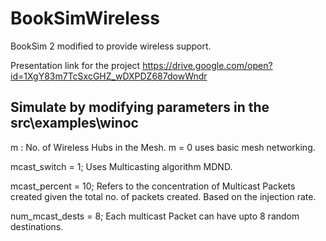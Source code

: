 


# BookSimWireless
BookSim 2 modified to provide wireless support.


Presentation link for the project
https://drive.google.com/open?id=1XgY83m7TcSxcGHZ_wDXPDZ687dowWndr

## Simulate by modifying parameters in the src\examples\winoc

m : No. of Wireless Hubs in the Mesh. m = 0 uses basic mesh networking.

mcast_switch = 1; Uses Multicasting algorithm MDND. 

mcast_percent = 10; Refers to the concentration of Multicast Packets created given the total no. of packets created. 
Based on the injection rate.

num_mcast_dests = 8; Each multicast Packet can have upto 8 random destinations.

